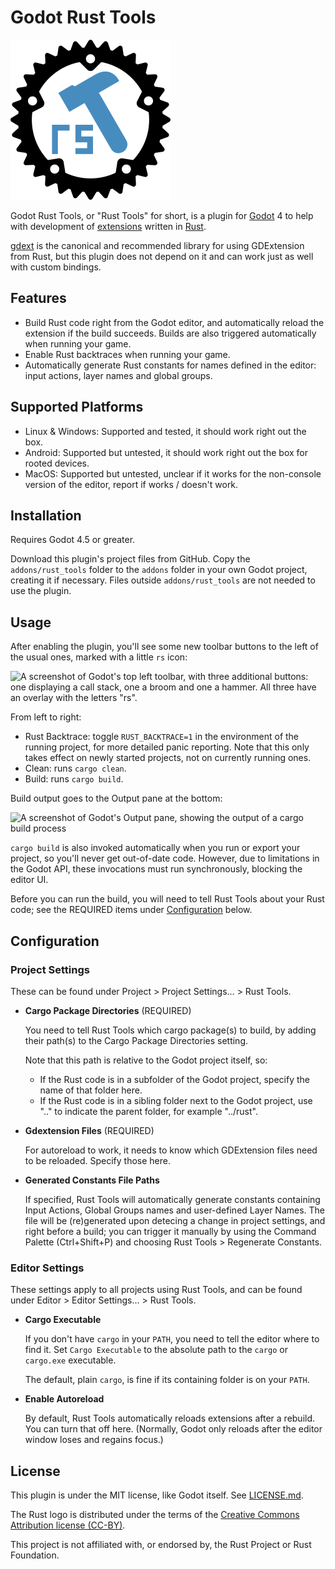 Godot Rust Tools
================

![Godot Rust Tools icon: a hammer inside the Rust gear, with small letters "rs" written next to it](icon.svg)

Godot Rust Tools, or "Rust Tools" for short, is a plugin for [Godot](https://godotengine.org/) 4 to help with development of [extensions](https://docs.godotengine.org/en/stable/tutorials/scripting/gdextension/what_is_gdextension.html) written in [Rust](https://www.rust-lang.org/).

[gdext](https://godot-rust.github.io/) is the canonical and recommended library for using GDExtension from Rust, but this plugin does not depend on it and can work just as well with custom bindings.

Features
--------

- Build Rust code right from the Godot editor, and automatically reload the extension if the build succeeds. Builds are also triggered automatically when running your game.
- Enable Rust backtraces when running your game.
- Automatically generate Rust constants for names defined in the editor: input actions, layer names and global groups.

Supported Platforms
-------------------

- Linux & Windows: Supported and tested, it should work right out the box.
- Android: Supported but untested, it should work right out the box for rooted devices.
- MacOS: Supported but untested, unclear if it works for the non-console version of the editor, report if works / doesn't work.

Installation
------------

Requires Godot 4.5 or greater.

Download this plugin's project files from GitHub. Copy the `addons/rust_tools` folder to the `addons` folder in your own Godot project, creating it if necessary. Files outside `addons/rust_tools` are not needed to use the plugin.

Usage
-----

After enabling the plugin, you'll see some new toolbar buttons to the left of the usual ones, marked with a little `rs` icon:

![A screenshot of Godot's top left toolbar, with three additional buttons: one displaying a call stack, one a broom and one a hammer. All three have an overlay with the letters "rs".](readme_images/toolbar.png)

From left to right:

- Rust Backtrace: toggle `RUST_BACKTRACE=1` in the environment of the running project, for more detailed panic reporting. Note that this only takes effect on newly started projects, not on currently running ones.
- Clean: runs `cargo clean`.
- Build: runs `cargo build`.

Build output goes to the Output pane at the bottom:

![A screenshot of Godot's Output pane, showing the output of a cargo build process](readme_images/build_output.png)

`cargo build` is also invoked automatically when you run or export your project, so you'll never get out-of-date code. However, due to limitations in the Godot API, these invocations must run synchronously, blocking the editor UI.

Before you can run the build, you will need to tell Rust Tools about your Rust code; see the REQUIRED items under [Configuration](#Configuration) below.

Configuration
-------------

### Project Settings

These can be found under Project > Project Settings… > Rust Tools.

- **Cargo Package Directories** (REQUIRED)

  You need to tell Rust Tools which cargo package(s) to build, by adding their path(s) to the Cargo Package Directories setting.

  Note that this path is relative to the Godot project itself, so:

  - If the Rust code is in a subfolder of the Godot project, specify the name of that folder here.
  - If the Rust code is in a sibling folder next to the Godot project, use ".." to indicate the parent folder, for example "../rust".

- **Gdextension Files** (REQUIRED)

  For autoreload to work, it needs to know which GDExtension files need to be reloaded. Specify those here.

- **Generated Constants File Paths**

  If specified, Rust Tools will automatically generate constants containing Input Actions, Global Groups names and user-defined Layer Names. The file will be (re)generated upon detecing a change in project settings, and right before a build; you can trigger it manually by using the Command Palette (Ctrl+Shift+P) and choosing Rust Tools > Regenerate Constants.

### Editor Settings

These settings apply to all projects using Rust Tools, and can be found under Editor > Editor Settings… > Rust Tools.

- **Cargo Executable**

  If you don't have `cargo` in your `PATH`, you need to tell the editor where to find it. Set `Cargo Executable` to the absolute path to the `cargo` or `cargo.exe` executable.

  The default, plain `cargo`, is fine if its containing folder is on your `PATH`.

- **Enable Autoreload**

  By default, Rust Tools automatically reloads extensions after a rebuild. You can turn that off here. (Normally, Godot only reloads after the editor window loses and regains focus.)


License
-------

This plugin is under the MIT license, like Godot itself. See [LICENSE.md](LICENSE.md).

The Rust logo is distributed under the terms of the [Creative Commons Attribution license (CC-BY)](https://creativecommons.org/licenses/by/4.0/).

This project is not affiliated with, or endorsed by, the Rust Project or Rust Foundation.
